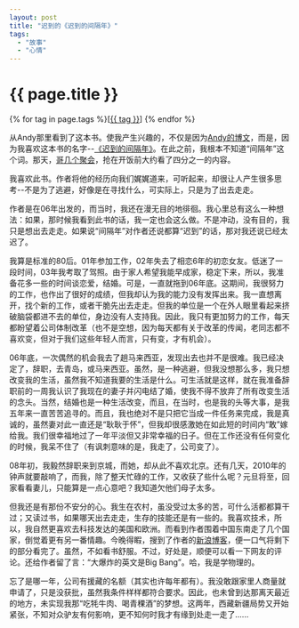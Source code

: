 ```yaml
---
layout: post
title: "迟到的《迟到的间隔年》"
tags:
  - "故事"
  - "心情"
---
```


# {{ page.title }}

<div class="tags">
{% for tag in page.tags %}[<a class="tag" href="/tags.html#{{ tag }}">{{ tag }}</a>] {% endfor %}
</div>


从Andy那里看到了这本书。使我产生兴趣的，不仅是因为[Andy的博文](http://blog.wangyaodi.com/2009/12/22/gap-year/)，而是，因为我喜欢这本书的名字--[《迟到的间隔年》](http://www.douban.com/subject/3905366/)。在此之前，我根本不知道“间隔年”这个词。那天，[哥几个聚会](http://blog.wangyaodi.com/2009/12/27/weekly-key-words-20091227/)，抢在开饭前大约看了四分之一的内容。

我喜欢此书。作者将他的经历向我们娓娓道来，可听起来，却很让人产生很多思考--不是为了逃避，好像是在寻找什么，可实际上，只是为了出去走走。

作者是在06年出发的，而当时，我还在漫无目的地徘徊。我心里总有这么一种想法：如果，那时候我看到此书的话，我一定也会这么做。不是冲动，没有目的，我只是想出去走走。如果说“间隔年”对作者还说都算“迟到”的话，那对我还说已经太迟了。

我算是标准的80后。01年参加工作，02年失去了相恋6年的初恋女友。低迷了一段时间，03年我考取了驾照。由于家人希望我能早成家，稳定下来，所以，我准备花多一些的时间谈恋爱，结婚。可是，一直就拖到06年底。这期间，我很努力的工作，也作出了很好的成绩，但我却认为我的能力没有发挥出来。我一直想离开，找个新的工作，或者干脆先出去走走。但我的单位是一个在外人眼里看起来挤破脑袋都进不去的单位，身边没有人支持我。因此，我只有更加努力的工作，每天都盼望着公司体制改革（也不是空想，因为每天都有关于改革的传闻，老同志都不喜欢变，但对于我们这些年轻人而言，只有变，才有机会）。

06年底，一次偶然的机会我去了趟马来西亚，发现出去也并不是很难。我已经决定了，辞职，去青岛，或马来西亚。虽然，是一种逃避，但我没想那么多，我只想改变我的生活，虽然我不知道我要的生活是什么。可生活就是这样，就在我准备辞职前的一周我认识了我现在的妻子并闪电结了婚，使我不得不放弃了所有改变生活的念头。当然，结婚也是一种生活改变，而且，在当时，也是我的头等大事，是我五年来一直苦苦追寻的。而且，我也绝对不是只把它当成一件任务来完成，我是真诚的，虽然妻对此一直还是“耿耿于怀”，但我却很感激她在如此短的时间内“敢”嫁给我。我们很幸福地过了一年平淡但又非常幸福的日子。但在工作还没有任何变化的时候，我呆不住了（有讽刺意味的是，我走了，公司变了）。

08年初，我毅然辞职来到京城，而她，却从此不喜欢北京。还有几天，2010年的钟声就要敲响了，而我，除了整天忙碌的工作，又收获了些什么呢？元旦将至，回家看看妻儿，只能算是一点心意吧？我知道欠他们母子太多。

但我还是有那份不安分的心。我生在农村，虽没受过太多的苦，可什么活都都算干过；又读过书，如果哪天出去走走，生存的技能还是有一些的。我喜欢技术，所以，我自然更喜欢去科技发达的美国和欧洲。而看到作者围着中国东南走了几个国家，倒觉着更有另一番情趣。今晚得睱，搜到了作者的[新浪博客](http://blog.sina.com.cn/s/profile_1462491644.html)，便一口气将剩下的部分看完了。虽然，不如看书舒服。不过，好处是，顺便可以看一下网友的评论。还给作者留了言：“大爆炸的英文是Big Bang”。哈，我是学物理的。

忘了是哪一年，公司有援藏的名额（其实也许每年都有）。我没敢跟家里人商量就申请了，只是没获批，虽然我条件样样都符合要求。因此，也未曾到达那离天最近的地方，未实现我那“吃牦牛肉、喝青稞酒”的梦想。这两年，西藏新疆局势又开始紧张，不知对众驴友有何影响，更不知何时我才有缘到处走一走了......


